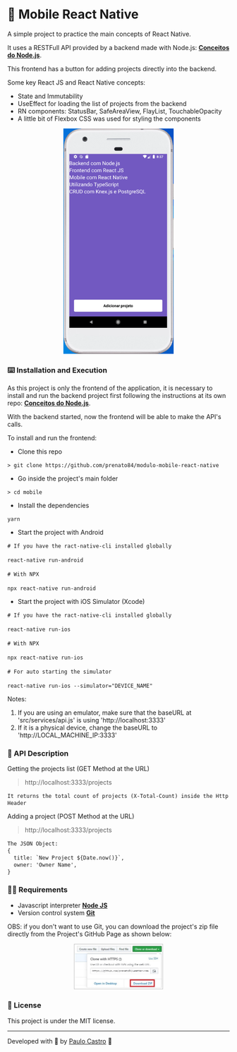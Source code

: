 # :iphone: Mobile React Native

A simple project to practice the main concepts of React Native.

It uses a RESTFull API provided by a backend made with Node.js: **[Conceitos do Node.js](https://github.com/prenato84/conceitos-nodejs)**.

This frontend has a button for adding projects directly into the backend.

Some key React JS and React Native concepts:

- State and Immutability
- UseEffect for loading the list of projects from the backend
- RN components: StatusBar, SafeAreaView, FlayList, TouchableOpacity
- A little bit of Flexbox CSS was used for styling the components

<p align="center">
  <img width="250" src="./src/assets/mobile.png">
</p>

### :keyboard: Installation and Execution

As this project is only the frontend of the application, it is necessary to install and run the backend project first following the instructions at its own repo: **[Conceitos do Node.js](https://github.com/prenato84/conceitos-nodejs)**.

With the backend started, now the frontend will be able to make the API's calls.

To install and run the frontend:

- Clone this repo

```
> git clone https://github.com/prenato84/modulo-mobile-react-native
```

- Go inside the project's main folder

```
> cd mobile
```

- Install the dependencies

```
yarn
```

- Start the project with Android

```
# If you have the ract-native-cli installed globally

react-native run-android

# With NPX

npx react-native run-android
```

- Start the project with iOS Simulator (Xcode)

```
# If you have the ract-native-cli installed globally

react-native run-ios

# With NPX

npx react-native run-ios

# For auto starting the simulator

react-native run-ios --simulator="DEVICE_NAME"
```

Notes:

1. If you are using an emulator, make sure that the baseURL at 'src/services/api.js' is using 'http://localhost:3333'
1. If it is a physical device, change the baseURL to 'http://LOCAL_MACHINE_IP:3333'

### :bookmark_tabs: API Description

Getting the projects list (GET Method at the URL)

> http://localhost:3333/projects

    It returns the total count of projects (X-Total-Count) inside the Http Header

Adding a project (POST Method at the URL)

> http://localhost:3333/projects

    The JSON Object:
    {
      title: `New Project ${Date.now()}`,
      owner: 'Owner Name',
    }

### :man_technologist: Requirements

- Javascript interpreter **[Node JS](https://nodejs.org/en/download/)**
- Version control system **[Git](https://git-scm.com/)**

OBS: if you don't want to use Git, you can download the project's zip file directly from the Project's GitHub Page as shown below:

<p align="center">
  <img width="40%" src="./src/assets/download.jpg">
</p>

### :memo: License

This project is under the MIT license.

---

Developed with 💜 by <a href="https://www.linkedin.com/in/prenato84">Paulo Castro</a> :wave:
